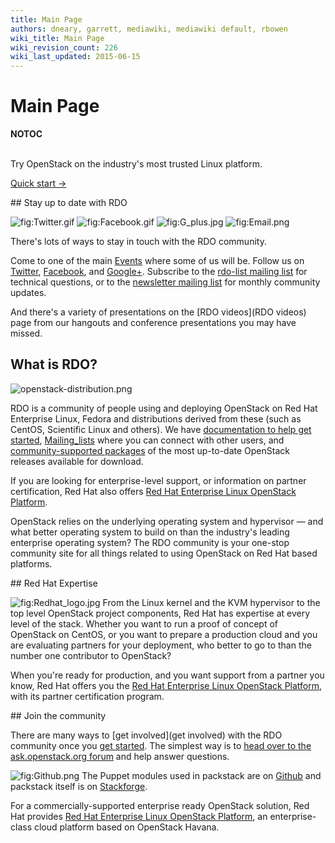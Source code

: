 ```yaml
---
title: Main Page
authors: dneary, garrett, mediawiki, mediawiki default, rbowen
wiki_title: Main Page
wiki_revision_count: 226
wiki_last_updated: 2015-06-15
---
```


# Main Page

__NOTOC__

<div class="bg-boxes">
<div class="hero-unit row">
<div class="intro-stack">
 

</div>
<div class="offset3 span8 intro-text">
Try OpenStack on the industry's most trusted Linux platform.

<span class="btn">[Quick start →](quickstart)</span>

</div>
</div>
<div class="row">
<div class="offset4 span7 pad-sides begin-content pull-s">
## Stay up to date with RDO

![](Twitter.gif "fig:Twitter.gif") ![](Facebook.gif "fig:Facebook.gif") ![](G_plus.jpg "fig:G_plus.jpg") ![](Email.png "fig:Email.png")

There's lots of ways to stay in touch with the RDO community.

Come to one of the main [Events](Events) where some of us will be. Follow us on [Twitter](http://twitter.com/rdocommunity/), [Facebook](http://facebook.com/rdocommunity), and [Google+](https://plus.google.com/communities/110409030763231732154). Subscribe to the [rdo-list mailing list](http://www.redhat.com/mailman/listinfo/rdo-list) for technical questions, or to the [newsletter mailing list](http://www.redhat.com/mailman/listinfo/rdo-newsletter) for monthly community updates.

And there's a variety of presentations on the [RDO videos](RDO videos) page from our hangouts and conference presentations you may have missed.

## What is RDO?

![`openstack-distribution.png`](openstack-distribution.png "openstack-distribution.png")

RDO is a community of people using and deploying OpenStack on Red Hat Enterprise Linux, Fedora and distributions derived from these (such as CentOS, Scientific Linux and others). We have [ documentation to help get started](Docs), [Mailing_lists](Mailing_lists) where you can connect with other users, and [ community-supported packages](Quickstart) of the most up-to-date OpenStack releases available for download.

If you are looking for enterprise-level support, or information on partner certification, Red Hat also offers [Red Hat Enterprise Linux OpenStack Platform](//redhat.com/openstack).

OpenStack relies on the underlying operating system and hypervisor — and what better operating system to build on than the industry's leading enterprise operating system? The RDO community is your one-stop community site for all things related to using OpenStack on Red Hat based platforms.

</div>
</div>
<div class="row">
<div class="span7 offset4 pad-sides begin-content pull-m">
## Red Hat Expertise

![](Redhat_logo.jpg "fig:Redhat_logo.jpg") From the Linux kernel and the KVM hypervisor to the top level OpenStack project components, Red Hat has expertise at every level of the stack. Whether you want to run a proof of concept of OpenStack on CentOS, or you want to prepare a production cloud and you are evaluating partners for your deployment, who better to go to than the number one contributor to OpenStack?

When you're ready for production, and you want support from a partner you know, Red Hat offers you the [Red Hat Enterprise Linux OpenStack Platform](//redhat.com/openstack), with its partner certification program.

</div>
</div>
<div class="block-highlight">
<div class="row">
<div class="span7 offset4 pad-sides begin-content pull-m">
## Join the community

There are many ways to [get involved](get involved) with the RDO community once you [ get started](quickstart). The simplest way is to [head over to the ask.openstack.org forum](http://ask.openstack.org) and help answer questions.

![](Github.png "fig:Github.png") The Puppet modules used in packstack are on [Github](https://github.com/packstack) and packstack itself is on [Stackforge](https://github.com/stackforge/packstack).

For a commercially-supported enterprise ready OpenStack solution, Red Hat provides [Red Hat Enterprise Linux OpenStack Platform](//redhat.com/openstack), an enterprise-class cloud platform based on OpenStack Havana.

</div>
</div>
</div>
